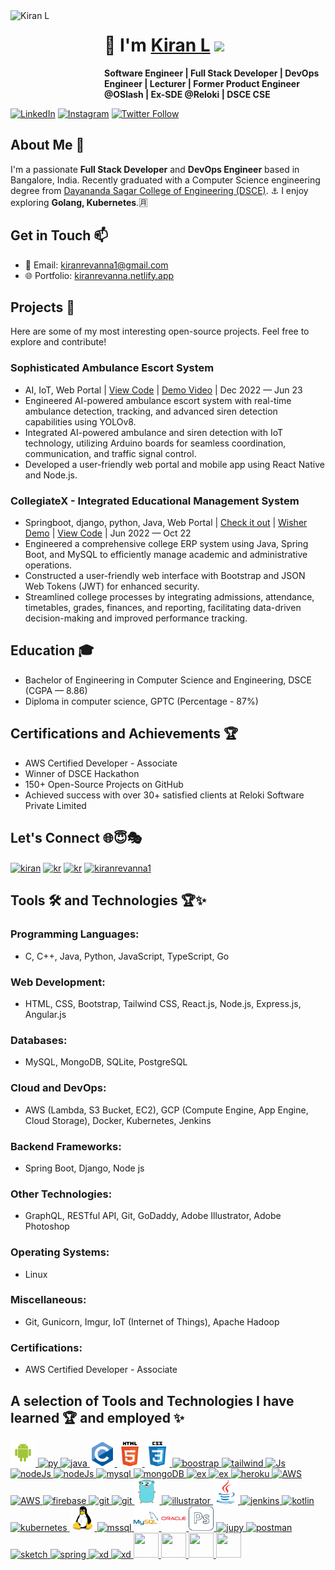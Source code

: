 <img align="left" width="150" height="150" alt="Kiran L" src="https://imgur.com/8WxdhgL.png?transparent=1&palette=1"/>

[homepage]: https://github.com/KiranRevanna1
# :wave: I'm [Kiran L][homepage] <img src="https://media.giphy.com/media/WUlplcMpOCEmTGBtBW/giphy.gif" width="60px"> 
**Software Engineer | Full Stack Developer | DevOps Engineer | Lecturer | Former Product Engineer @OSlash | Ex-SDE @Reloki | DSCE CSE**

[![LinkedIn](https://img.shields.io/badge/LinkedIn-Connect-blue?style=for-the-badge&logo=linkedin)](https://www.linkedin.com/in/kiran-l-287586217/)
[![Instagram](https://img.shields.io/badge/Instagram-Follow-purple?style=for-the-badge&logo=instagram)](https://www.instagram.com/kiran_revanna_/)
[![Twitter Follow](https://img.shields.io/badge/twitter-follow-blue?style=for-the-badge&logo=twitter)](https://twitter.com/kiranrevanna1)
## About Me :thought_balloon:

I'm a passionate **Full Stack Developer** and **DevOps Engineer** based in Bangalore, India. Recently graduated with a Computer Science engineering degree from [Dayananda Sagar College of Engineering (DSCE)](https://www.dsce.edu.in). ⚓ I enjoy exploring **Golang, Kubernetes**.🈷️

## Get in Touch :mailbox:

- 📧 Email: [kiranrevanna1@gmail.com](mailto:kiranrevanna1@gmail.com)
- 🌐 Portfolio: [kiranrevanna.netlify.app](https://kiranrevanna.netlify.app)

## Projects 🚀  
Here are some of my most interesting open-source projects. Feel free to explore and contribute!

### Sophisticated Ambulance Escort System
- AI, IoT, Web Portal | [View Code](https://github.com/KiranRevanna1/A_Sophisticated_Ambulance_Escort_System) | [Demo Video](https://drive.google.com/file/d/1Iat4myDpkAsKp5eAq3iEqVj6mlSAtMT9/view?usp=drivesdk) | Dec 2022 — Jun 23
- Engineered AI-powered ambulance escort system with real-time ambulance detection, tracking, and advanced siren detection capabilities using YOLOv8.
- Integrated AI-powered ambulance and siren detection with IoT technology, utilizing Arduino boards for seamless coordination, communication, and traffic signal control.
- Developed a user-friendly web portal and mobile app using React Native and Node.js.

### CollegiateX - Integrated Educational Management System
- Springboot, django, python, Java, Web Portal | [Check it out](https://kiranrevanna.pythonanywhere.com) | [Wisher Demo](https://dsce-birthday-wisher-production.up.railway.app/) | [View Code](https://github.com/KiranRevanna1/CollegiateX) | Jun 2022 — Oct 22
- Engineered a comprehensive college ERP system using Java, Spring Boot, and MySQL to efficiently manage academic and administrative operations.
- Constructed a user-friendly web interface with Bootstrap and JSON Web Tokens (JWT) for enhanced security.
- Streamlined college processes by integrating admissions, attendance, timetables, grades, finances, and reporting, facilitating data-driven decision-making and improved performance tracking.

## Education 🎓

- Bachelor of Engineering in Computer Science and Engineering, DSCE (CGPA — 8.86)
- Diploma in computer science, GPTC (Percentage - 87%)

## Certifications and Achievements 🏆

- AWS Certified Developer - Associate
- Winner of DSCE Hackathon
- 150+ Open-Source Projects on GitHub
- Achieved success with over 30+ satisfied clients at Reloki Software Private Limited

## Let's Connect 🌐😇🎭

<p align="left">
<a href="https://www.linkedin.com/in/kiran-l-287586217/" target="blank"><img align="center" src="https://raw.githubusercontent.com/rahuldkjain/github-profile-readme-generator/master/src/images/icons/Social/linked-in-alt.svg" alt="kiran" height="30" width="40" /></a>
<a href="mailto:kiranrevanna01@gmail.com" target="blank"><img align="center" src="https://www.vectorlogo.zone/logos/gmail/gmail-icon.svg" alt="kr" height="30" width="40" /></a>
<a href="https://www.instagram.com/kiran_revanna_" target="blank"><img align="center" src="https://www.vectorlogo.zone/logos/instagram/instagram-icon.svg" alt="kr" height="30" width="40" /></a>
 <a href="https://twitter.com/kiranrevanna1" target="blank"><img align="center" src="https://raw.githubusercontent.com/rahuldkjain/github-profile-readme-generator/master/src/images/icons/Social/twitter.svg" alt="kiranrevanna1" height="30" width="40" /></a>
</p>

## Tools 🛠️ and Technologies 🏆✨

### Programming Languages:
- C, C++, Java, Python, JavaScript, TypeScript, Go

### Web Development:
- HTML, CSS, Bootstrap, Tailwind CSS, React.js, Node.js, Express.js, Angular.js

### Databases:
- MySQL, MongoDB, SQLite, PostgreSQL

### Cloud and DevOps:
- AWS (Lambda, S3 Bucket, EC2), GCP (Compute Engine, App Engine, Cloud Storage), Docker, Kubernetes, Jenkins

### Backend Frameworks:
- Spring Boot, Django, Node js

### Other Technologies:
- GraphQL, RESTful API, Git, GoDaddy, Adobe Illustrator, Adobe Photoshop

### Operating Systems:
- Linux

### Miscellaneous:
- Git, Gunicorn, Imgur, IoT (Internet of Things), Apache Hadoop

### Certifications:
- AWS Certified Developer - Associate
  
## A selection of Tools and Technologies I have learned 🏆 and employed ✨
<p align="left"> <a href="https://developer.android.com" target="_blank"> <img src="https://raw.githubusercontent.com/devicons/devicon/master/icons/android/android-original-wordmark.svg" alt="android" width="40" height="40"/> </a>  <a href="https://www.python.org/" target="_blank"> <img src="https://www.vectorlogo.zone/logos/python/python-icon.svg" alt="py" width="40" height="40"/> </a> <a href="https://www.java.com/" target="_blank"> <img src="https://www.vectorlogo.zone/logos/java/java-vertical.svg" alt="java" width="40" height="40"/> </a> <a href="https://www.cprogramming.com/" target="_blank"> <img src="https://raw.githubusercontent.com/devicons/devicon/master/icons/c/c-original.svg" alt="c" width="40" height="40"/> </a> <a href="https://www.w3.org/html/" target="_blank"> <img src="https://raw.githubusercontent.com/devicons/devicon/master/icons/html5/html5-original-wordmark.svg" alt="html5" width="40" height="40"/> </a><a href="https://www.w3schools.com/css/" target="_blank"> <img src="https://raw.githubusercontent.com/devicons/devicon/master/icons/css3/css3-original-wordmark.svg" alt="css3" width="40" height="40"/> </a> <a href="https://getbootstrap.com/" target="_blank"> <img src="https://www.vectorlogo.zone/logos/getbootstrap/getbootstrap-icon.svg" alt="boostrap" width="40" height="40"/> </a> <a href="https://tailwindcss.com/" target="_blank"> <img src="https://www.vectorlogo.zone/logos/tailwindcss/tailwindcss-icon.svg" alt="tailwind" width="40" height="40"/> </a> <a href="https://www.javascript.com/" target="_blank"> <img src="https://www.vectorlogo.zone/logos/javascript/javascript-icon.svg" alt="Js" width="40" height="40"/> </a> <a href="https://nodejs.org/" target="_blank"> <img src="https://www.vectorlogo.zone/logos/nodejs/nodejs-icon.svg" alt="nodeJs" width="40" height="40"/> </a> <a href="https://www.express-gateway.io/" target="_blank"> <img src="https://www.vectorlogo.zone/logos/express-gatewayio/express-gatewayio-icon.svg" alt="nodeJs" width="40" height="40"/> </a> <a href="https://www.mysql.com/" target="_blank"> <img src="https://www.vectorlogo.zone/logos/mysql/mysql-icon.svg" alt="mysql" width="40" height="40"/> </a> <a href="https://www.mongodb.com/" target="_blank"> <img src="https://www.vectorlogo.zone/logos/mongodb/mongodb-icon.svg" alt="mongoDB" width="40" height="40"/> </a> <a href="https://reactjs.org/" target="_blank"> <img src="https://www.vectorlogo.zone/logos/reactjs/reactjs-icon.svg" alt="ex" width="40" height="40"/> </a> <a href="https://www.oracle.com/in/" target="_blank"> <img src="https://www.vectorlogo.zone/logos/oracle/oracle-icon.svg" alt="ex" width="40" height="40"/> </a> <a href="https://www.heroku.com/" target="_blank"> <img src="https://www.vectorlogo.zone/logos/heroku/heroku-icon.svg" alt="heroku" width="40" height="40"/> </a> <a href="https://www.netlify.com/" target="_blank"> <img src="https://www.vectorlogo.zone/logos/netlify/netlify-icon.svg" alt="AWS" width="40" height="40"/> </a> <a href="https://aws.amazon.com/" target="_blank"> <img src="https://www.vectorlogo.zone/logos/amazon_aws/amazon_aws-icon.svg" alt="AWS" width="40" height="40"/> </a> <a href="https://firebase.google.com/" target="_blank"> <img src="https://www.vectorlogo.zone/logos/firebase/firebase-icon.svg" alt="firebase" width="40" height="40"/> </a> <a href="https://git-scm.com/" target="_blank"> <img src="https://www.vectorlogo.zone/logos/git-scm/git-scm-icon.svg" alt="git" width="40" height="40"/> </a>  <a href="https://www.godaddy.com/" target="_blank"> <img src="https://www.vectorlogo.zone/logos/godaddy/godaddy-icon.svg" alt="git" width="40" height="40"/> </a> <a href="https://golang.org" target="_blank"> <img src="https://raw.githubusercontent.com/devicons/devicon/master/icons/go/go-original.svg" alt="go" width="40" height="40"/> </a>  <a href="https://www.adobe.com/in/products/illustrator.html" target="_blank"> <img src="https://www.vectorlogo.zone/logos/adobe_illustrator/adobe_illustrator-icon.svg" alt="illustrator" width="40" height="40"/> </a> <a href="https://www.java.com" target="_blank"> <img src="https://raw.githubusercontent.com/devicons/devicon/master/icons/java/java-original.svg" alt="java" width="40" height="40"/> </a> <a href="https://www.jenkins.io" target="_blank"> <img src="https://www.vectorlogo.zone/logos/jenkins/jenkins-icon.svg" alt="jenkins" width="40" height="40"/> </a> <a href="https://kotlinlang.org" target="_blank"> <img src="https://www.vectorlogo.zone/logos/kotlinlang/kotlinlang-icon.svg" alt="kotlin" width="40" height="40"/> </a> <a href="https://kubernetes.io" target="_blank"> <img src="https://www.vectorlogo.zone/logos/kubernetes/kubernetes-icon.svg" alt="kubernetes" width="40" height="40"/> </a> <a href="https://www.linux.org/" target="_blank"> <img src="https://raw.githubusercontent.com/devicons/devicon/master/icons/linux/linux-original.svg" alt="linux" width="40" height="40"/> </a> <a href="https://www.microsoft.com/en-us/sql-server" target="_blank"> <img src="https://www.svgrepo.com/show/303229/microsoft-sql-server-logo.svg" alt="mssql" width="40" height="40"/> </a> <a href="https://www.mysql.com/" target="_blank"> <img src="https://raw.githubusercontent.com/devicons/devicon/master/icons/mysql/mysql-original-wordmark.svg" alt="mysql" width="40" height="40"/> </a> <a href="https://www.oracle.com/" target="_blank"> <img src="https://raw.githubusercontent.com/devicons/devicon/master/icons/oracle/oracle-original.svg" alt="oracle" width="40" height="40"/> </a> <a href="https://www.photoshop.com/en" target="_blank"> <img src="https://raw.githubusercontent.com/devicons/devicon/master/icons/photoshop/photoshop-line.svg" alt="photoshop" width="40" height="40"/> </a> <a href="https://jupyter.org/" target="_blank"> <img src="https://www.vectorlogo.zone/logos/jupyter/jupyter-icon.svg" alt="jupy" width="40" height="40"/> </a> <a href="https://postman.com" target="_blank"> <img src="https://www.vectorlogo.zone/logos/getpostman/getpostman-icon.svg" alt="postman" width="40" height="40"/> </a> <a href="https://www.sketch.com/" target="_blank"> <img src="https://www.vectorlogo.zone/logos/sketchapp/sketchapp-icon.svg" alt="sketch" width="40" height="40"/> </a> <a href="https://spring.io/" target="_blank"> <img src="https://www.vectorlogo.zone/logos/springio/springio-icon.svg" alt="spring" width="40" height="40"/> </a> <a href="https://www.figma.com/" target="_blank"> <img src="https://www.vectorlogo.zone/logos/figma/figma-icon.svg" alt="xd" width="40" height="40"/> </a> <a href="https://www.adobe.com/products/xd.html" target="_blank"> <img src="https://cdn.worldvectorlogo.com/logos/adobe-xd.svg" alt="xd" width="40" height="40"/> </a> <a href="https://gunicorn.org/" target="_blank"> <img src="https://www.vectorlogo.zone/logos/gunicorn/gunicorn-icon.svg" width="40" height="40"/> </a> <a href="https://imgur.com" target="_blank"> <img src="https://www.vectorlogo.zone/logos/imgur/imgur-icon.svg" width="40" height="40"/> </a> <a href="https://en.wikipedia.org/wiki/Internet_of_things" target="_blank"> <img src="https://logowiki.net/uploads/logo/a/amazon-internet-of-things.svg" width="40" height="40"/> </a> <a href="https://hadoop.apache.org/" target="_blank"> <img src="https://www.vectorlogo.zone/logos/apache_hadoop/apache_hadoop-icon.svg" width="40" height="40"/> </a> </p>
